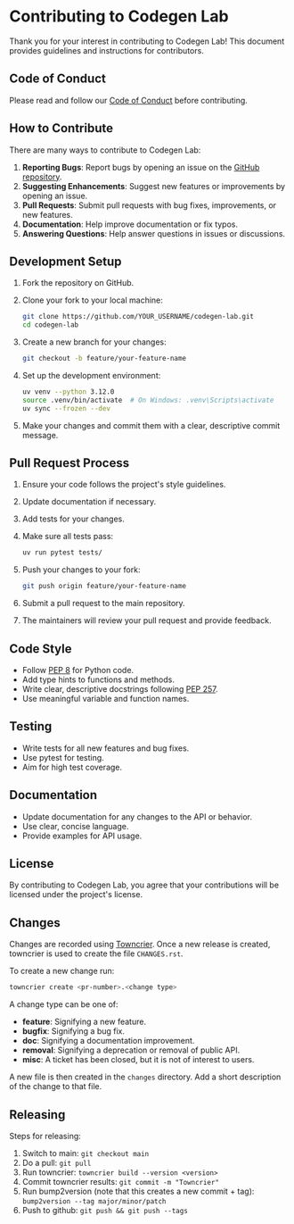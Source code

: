 # Contributing to Codegen Lab

Thank you for your interest in contributing to Codegen Lab! This document provides guidelines and instructions for contributors.

## Code of Conduct

Please read and follow our [Code of Conduct](https://github.com/bossjones/codegen-lab/blob/main/CODE_OF_CONDUCT.md) before contributing.

## How to Contribute

There are many ways to contribute to Codegen Lab:

1. **Reporting Bugs**: Report bugs by opening an issue on the [GitHub repository](https://github.com/bossjones/codegen-lab/issues).
2. **Suggesting Enhancements**: Suggest new features or improvements by opening an issue.
3. **Pull Requests**: Submit pull requests with bug fixes, improvements, or new features.
4. **Documentation**: Help improve documentation or fix typos.
5. **Answering Questions**: Help answer questions in issues or discussions.

## Development Setup

1. Fork the repository on GitHub.
2. Clone your fork to your local machine:

   ```bash
   git clone https://github.com/YOUR_USERNAME/codegen-lab.git
   cd codegen-lab
   ```

3. Create a new branch for your changes:

   ```bash
   git checkout -b feature/your-feature-name
   ```

4. Set up the development environment:

   ```bash
   uv venv --python 3.12.0
   source .venv/bin/activate  # On Windows: .venv\Scripts\activate
   uv sync --frozen --dev
   ```

5. Make your changes and commit them with a clear, descriptive commit message.

## Pull Request Process

1. Ensure your code follows the project's style guidelines.
2. Update documentation if necessary.
3. Add tests for your changes.
4. Make sure all tests pass:

   ```bash
   uv run pytest tests/
   ```

5. Push your changes to your fork:

   ```bash
   git push origin feature/your-feature-name
   ```

6. Submit a pull request to the main repository.
7. The maintainers will review your pull request and provide feedback.

## Code Style

- Follow [PEP 8](https://peps.python.org/pep-0008/) for Python code.
- Add type hints to functions and methods.
- Write clear, descriptive docstrings following [PEP 257](https://peps.python.org/pep-0257/).
- Use meaningful variable and function names.

## Testing

- Write tests for all new features and bug fixes.
- Use pytest for testing.
- Aim for high test coverage.

## Documentation

- Update documentation for any changes to the API or behavior.
- Use clear, concise language.
- Provide examples for API usage.

## License

By contributing to Codegen Lab, you agree that your contributions will be licensed under the project's license.

## Changes

Changes are recorded using [Towncrier](https://towncrier.readthedocs.io/). Once a new release is created, towncrier is used to create the file `CHANGES.rst`.

To create a new change run:

```bash
towncrier create <pr-number>.<change type>
```

A change type can be one of:

- **feature**: Signifying a new feature.
- **bugfix**: Signifying a bug fix.
- **doc**: Signifying a documentation improvement.
- **removal**: Signifying a deprecation or removal of public API.
- **misc**: A ticket has been closed, but it is not of interest to users.

A new file is then created in the `changes` directory. Add a short description of the change to that file.

## Releasing

Steps for releasing:

1. Switch to main: `git checkout main`
2. Do a pull: `git pull`
3. Run towncrier: `towncrier build --version <version>`
4. Commit towncrier results: `git commit -m "Towncrier"`
5. Run bump2version (note that this creates a new commit + tag): `bump2version --tag major/minor/patch`
6. Push to github: `git push && git push --tags`
